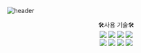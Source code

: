![header](https://capsule-render.vercel.app/api?type=waving&color=5DD41B&height=280&section=header&text=SoHee%20Jeong&fontSize=65&fontAlign=72)  
<div align="center">🛠️사용 기술🛠️</div>  
<div align="center"><img src="https://img.shields.io/badge/GitHub-181717?style=flat&logo=GitHub&logoColor=White"/> <img src="https://img.shields.io/badge/Visual Studio-5C2D91?style=flat&logo=Visual Studio&logoColor=White"/> <img src="https://img.shields.io/badge/Unity-7D7D7D?style=flat&logo=Unity&logoColor=White"/> <img src="https://img.shields.io/badge/MySQL-4479A1?style=flat&logo=Unity&logoColor=White"/></div>
<div align="center"><img src="https://img.shields.io/badge/C-E8F0F7?style=flat&logoColor=Black"/> <img src="https://img.shields.io/badge/C++-00599C?style=flat&logoColor=White"/> <img src="https://img.shields.io/badge/C Sharp-239120?style=flat&logoColor=White"/> <img src="https://img.shields.io/badge/.NET-512BD4?style=flat&logoColor=White"/></div>


